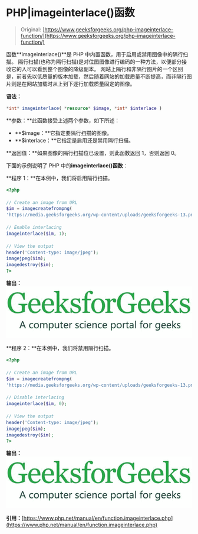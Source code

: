 # PHP|imageinterlace()函数

> Original: [https://www.geeksforgeeks.org/php-imageinterlace-function/](https://www.geeksforgeeks.org/php-imageinterlace-function/)

函数**imageinterlace()**是 PHP 中内置函数，用于启用或禁用图像中的隔行扫描。 隔行扫描(也称为隔行扫描)是对位图图像进行编码的一种方法，以便部分接收它的人可以看到整个图像的降级副本。 网站上隔行和非隔行图片的一个区别是，前者先以低质量的版本加载，然后随着网站的加载质量不断提高，而非隔行图片则是在网站加载时从上到下逐行加载质量固定的图像。

**语法：**

```php
*int* imageinterlace( *resource* $image, *int* $interlace )
```

**参数：**此函数接受上述两个参数，如下所述：

*   **$image：**它指定要隔行扫描的图像。
*   **$interlace：**它指定是启用还是禁用隔行扫描。

**返回值：**如果图像的隔行扫描位已设置，则此函数返回 1，否则返回 0。

下面的示例说明了 PHP 中的**imageinterlace()函数**：

**程序 1：**在本例中，我们将启用隔行扫描。

```php
<?php

// Create an image from URL
$im = imagecreatefrompng(
'https://media.geeksforgeeks.org/wp-content/uploads/geeksforgeeks-13.png');

// Enable interlacing
imageinterlace($im, 1);

// View the output
header('Content-type: image/jpeg');
imagejpeg($im);
imagedestroy($im);
?>
```

**输出：**
![](img/47a8b808a61aa176b8c62ae0c586b6b5.png)

**程序 2：**在本例中，我们将禁用隔行扫描。

```php
<?php

// Create an image from URL
$im = imagecreatefrompng(
'https://media.geeksforgeeks.org/wp-content/uploads/geeksforgeeks-13.png');

// Disable interlacing
imageinterlace($im, 0);

// View the output
header('Content-type: image/jpeg');
imagejpeg($im);
imagedestroy($im);
?>
```

**输出：**
![](img/cbb51e83f0ec514619f620d46a46dd8f.png)

**引用：**[https://www.php.net/manual/en/function.imageinterlace.php](https://www.php.net/manual/en/function.imageinterlace.php)